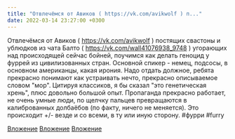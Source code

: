 ```yaml
---
title: "Отвлечёмся от Авиков ( https://vk.com/avikwolf ) п..."
date: 2022-03-14 23:27:00 +0300
---
```


Отвлечёмся от Авиков ( https://vk.com/avikwolf ) постящих свастоны и ублюдков из чата Балто ( https://vk.com/wall41076938_9748 ) угорающих над происходящей сейчас бойней, поучимся как делать геноцид у фуррей из цивилизованных стран.
Основной спикер - немец, подсосы, в основном американцы, какая ирония.
Надо отдать должное, ребята прекрасно понимают как устраивать нечто, прекрасно описываемое словом "мор". Цитируя классиков, я бы сказал "это генетическая хрень", плюс довольно большой опыт.
Пропаганда прекрасно работает, не очень умные люди, по щелчку пальцев превращаются в калиброванных долбаёбов (по факту, ничего не меняется). Это происходит +/- везде и со всеми, в ту или иную сторону.
#фурри #furry


[Вложение](https://vk.com/photo41076938_457248020)
[Вложение](https://vk.com/photo41076938_457248021)
[Вложение](https://vk.com/photo41076938_457248022)
